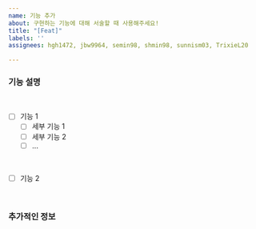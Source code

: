 ```yaml
---
name: 기능 추가
about: 구현하는 기능에 대해 서술할 때 사용해주세요!
title: "[Feat]"
labels: ''
assignees: hgh1472, jbw9964, semin98, shmin98, sunnism03, TrixieL20

---
```


### 기능 설명

<br>

- [ ] 기능 1
  - [ ] 세부 기능 1
  - [ ] 세부 기능 2
  - [ ] ...

<br>

- [ ] 기능 2
 
<br>

### 추가적인 정보
